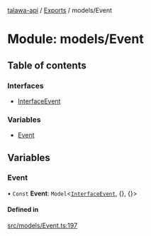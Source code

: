 [talawa-api](../README.md) / [Exports](../modules.md) / models/Event

# Module: models/Event

## Table of contents

### Interfaces

- [InterfaceEvent](../interfaces/models_Event.InterfaceEvent.md)

### Variables

- [Event](models_Event.md#event)

## Variables

### Event

• `Const` **Event**: `Model`\<[`InterfaceEvent`](../interfaces/models_Event.InterfaceEvent.md), \{\}, \{\}\>

#### Defined in

[src/models/Event.ts:197](https://github.com/PalisadoesFoundation/talawa-api/blob/d38198a/src/models/Event.ts#L197)
